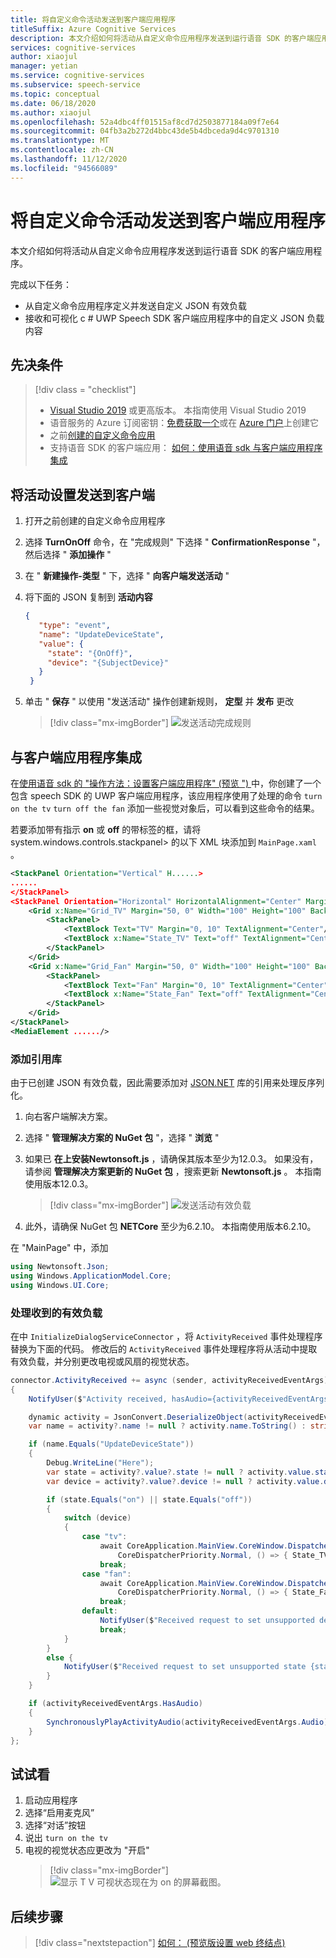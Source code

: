```yaml
---
title: 将自定义命令活动发送到客户端应用程序
titleSuffix: Azure Cognitive Services
description: 本文介绍如何将活动从自定义命令应用程序发送到运行语音 SDK 的客户端应用程序。
services: cognitive-services
author: xiaojul
manager: yetian
ms.service: cognitive-services
ms.subservice: speech-service
ms.topic: conceptual
ms.date: 06/18/2020
ms.author: xiaojul
ms.openlocfilehash: 52a4dbc4ff01515af8cd7d2503877184a09f7e64
ms.sourcegitcommit: 04fb3a2b272d4bbc43de5b4dbceda9d4c9701310
ms.translationtype: MT
ms.contentlocale: zh-CN
ms.lasthandoff: 11/12/2020
ms.locfileid: "94566089"
---
```

# <a name="send-custom-commands-activity-to-client-application"></a>将自定义命令活动发送到客户端应用程序

本文介绍如何将活动从自定义命令应用程序发送到运行语音 SDK 的客户端应用程序。

完成以下任务：

- 从自定义命令应用程序定义并发送自定义 JSON 有效负载
- 接收和可视化 c # UWP Speech SDK 客户端应用程序中的自定义 JSON 负载内容

## <a name="prerequisites"></a>先决条件
> [!div class = "checklist"]
> * [Visual Studio 2019](https://visualstudio.microsoft.com/downloads/) 或更高版本。 本指南使用 Visual Studio 2019
> * 语音服务的 Azure 订阅密钥：[免费获取一个](overview.md#try-the-speech-service-for-free)或在 [Azure 门户](https://portal.azure.com)上创建它
> * 之前[创建的自定义命令应用](quickstart-custom-commands-application.md)
> * 支持语音 SDK 的客户端应用： [如何：使用语音 sdk 与客户端应用程序集成](./how-to-custom-commands-setup-speech-sdk.md)

## <a name="setup-send-activity-to-client"></a>将活动设置发送到客户端 
1. 打开之前创建的自定义命令应用程序
1. 选择 **TurnOnOff** 命令，在 "完成规则" 下选择 " **ConfirmationResponse** "，然后选择 " **添加操作** "
1. 在 " **新建操作-类型** " 下，选择 " **向客户端发送活动** "
1. 将下面的 JSON 复制到 **活动内容**
   ```json
   {
      "type": "event",
      "name": "UpdateDeviceState",
      "value": {
        "state": "{OnOff}",
        "device": "{SubjectDevice}"
      }
    }
   ```
1. 单击 " **保存** " 以使用 "发送活动" 操作创建新规则， **定型** 并 **发布** 更改

   > [!div class="mx-imgBorder"]
   > ![发送活动完成规则](media/custom-commands/send-activity-to-client-completion-rules.png)

## <a name="integrate-with-client-application"></a>与客户端应用程序集成

在[使用语音 sdk 的 "操作方法：设置客户端应用程序" (预览 ") ](./how-to-custom-commands-setup-speech-sdk.md)中，你创建了一个包含 speech SDK 的 UWP 客户端应用程序，该应用程序使用了处理的命令 `turn on the tv` `turn off the fan` 添加一些视觉对象后，可以看到这些命令的结果。

若要添加带有指示 **on** 或 **off** 的带标签的框，请将 system.windows.controls.stackpanel> 的以下 XML 块添加到 `MainPage.xaml` 。

```xml
<StackPanel Orientation="Vertical" H......>
......
</StackPanel>
<StackPanel Orientation="Horizontal" HorizontalAlignment="Center" Margin="20">
    <Grid x:Name="Grid_TV" Margin="50, 0" Width="100" Height="100" Background="LightBlue">
        <StackPanel>
            <TextBlock Text="TV" Margin="0, 10" TextAlignment="Center"/>
            <TextBlock x:Name="State_TV" Text="off" TextAlignment="Center"/>
        </StackPanel>
    </Grid>
    <Grid x:Name="Grid_Fan" Margin="50, 0" Width="100" Height="100" Background="LightBlue">
        <StackPanel>
            <TextBlock Text="Fan" Margin="0, 10" TextAlignment="Center"/>
            <TextBlock x:Name="State_Fan" Text="off" TextAlignment="Center"/>
        </StackPanel>
    </Grid>
</StackPanel>
<MediaElement ....../>
```

### <a name="add-reference-libraries"></a>添加引用库

由于已创建 JSON 有效负载，因此需要添加对 [JSON.NET](https://www.newtonsoft.com/json) 库的引用来处理反序列化。

1. 向右客户端解决方案。
1. 选择 " **管理解决方案的 NuGet 包** "，选择 " **浏览** " 
1. 如果已 **在上安装Newtonsoft.js** ，请确保其版本至少为12.0.3。 如果没有，请参阅 **管理解决方案更新的 NuGet 包** ，搜索更新 **Newtonsoft.js** 。 本指南使用版本12.0.3。

    > [!div class="mx-imgBorder"]
    > ![发送活动有效负载](media/custom-commands/send-activity-to-client-json-nuget.png)

1. 此外，请确保 NuGet 包 **NETCore** 至少为6.2.10。 本指南使用版本6.2.10。

在 "MainPage" 中，添加

```C#
using Newtonsoft.Json; 
using Windows.ApplicationModel.Core;
using Windows.UI.Core;
```

### <a name="handle-the-received-payload"></a>处理收到的有效负载

在中 `InitializeDialogServiceConnector` ，将 `ActivityReceived` 事件处理程序替换为下面的代码。 修改后的 `ActivityReceived` 事件处理程序将从活动中提取有效负载，并分别更改电视或风扇的视觉状态。

```C#
connector.ActivityReceived += async (sender, activityReceivedEventArgs) =>
{
    NotifyUser($"Activity received, hasAudio={activityReceivedEventArgs.HasAudio} activity={activityReceivedEventArgs.Activity}");

    dynamic activity = JsonConvert.DeserializeObject(activityReceivedEventArgs.Activity);
    var name = activity?.name != null ? activity.name.ToString() : string.Empty;

    if (name.Equals("UpdateDeviceState"))
    {
        Debug.WriteLine("Here");
        var state = activity?.value?.state != null ? activity.value.state.ToString() : string.Empty;
        var device = activity?.value?.device != null ? activity.value.device.ToString() : string.Empty;

        if (state.Equals("on") || state.Equals("off"))
        {
            switch (device)
            {
                case "tv":
                    await CoreApplication.MainView.CoreWindow.Dispatcher.RunAsync(
                        CoreDispatcherPriority.Normal, () => { State_TV.Text = state; });
                    break;
                case "fan":
                    await CoreApplication.MainView.CoreWindow.Dispatcher.RunAsync(
                        CoreDispatcherPriority.Normal, () => { State_Fan.Text = state; });
                    break;
                default:
                    NotifyUser($"Received request to set unsupported device {device} to {state}");
                    break;
            }
        }
        else { 
            NotifyUser($"Received request to set unsupported state {state}");
        }
    }

    if (activityReceivedEventArgs.HasAudio)
    {
        SynchronouslyPlayActivityAudio(activityReceivedEventArgs.Audio);
    }
};
```

## <a name="try-it-out"></a>试试看

1. 启动应用程序
1. 选择“启用麦克风”
1. 选择“对话”按钮
1. 说出 `turn on the tv`
1. 电视的视觉状态应更改为 "开启"
   > [!div class="mx-imgBorder"]
   > ![显示 T V 可视状态现在为 on 的屏幕截图。](media/custom-commands/send-activity-to-client-turn-on-tv.png)

## <a name="next-steps"></a>后续步骤

> [!div class="nextstepaction"]
> [如何： (预览版设置 web 终结点) ](./how-to-custom-commands-setup-web-endpoints.md)
